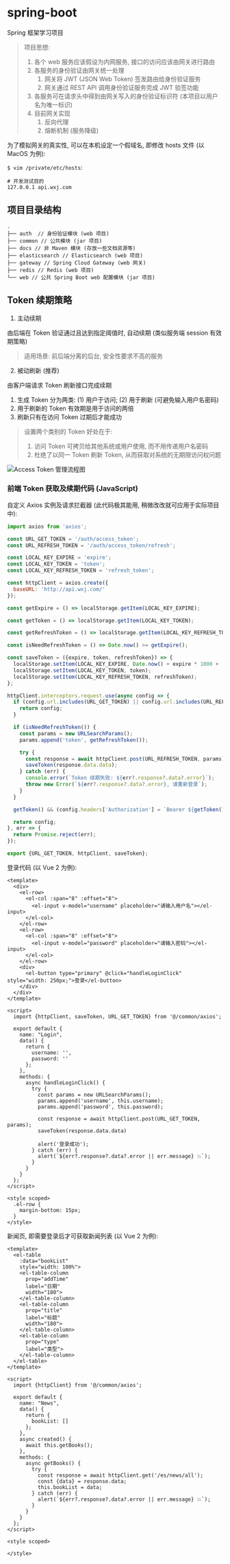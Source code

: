 # spring-boot

Spring 框架学习项目

> 项目思想:
> 1. 各个 web 服务应该假设为内网服务, 接口的访问应该由网关进行路由
> 2. 各服务的身份验证由网关统一处理
>    1. 网关将 JWT (JSON Web Token) 签发路由给身份验证服务
>    2. 网关通过 REST API 调用身份验证服务完成 JWT 验签功能
> 3. 各服务可在请求头中得到由网关写入的身份验证标识符 (本项目以用户名为唯一标识)
> 4. 目前网关实现
>    1. 反向代理
>    2. 熔断机制 (服务降级)

为了模拟网关的真实性, 可以在本机设定一个假域名, 即修改 hosts 文件 (以 MacOS 为例):

`$ vim /private/etc/hosts`:

```
# 开发测试目的
127.0.0.1 api.wxj.com
```

## 项目目录结构

```
.
├── auth  // 身份验证模块 (web 项目)
├── common // 公共模块 (jar 项目)
├── docs // 非 Maven 模块 (存放一些文档资源等)
├── elasticsearch // Elasticsearch (web 项目)
├── gateway // Spring Cloud Gateway (web 网关)
├── redis // Redis (web 项目)
└── web // 公共 Spring Boot web 配置模块 (jar 项目)
```

## Token 续期策略

1) 主动续期

由后端在 Token 验证通过且达到指定阈值时, 自动续期 (类似服务端 session 有效期策略)

> 适用场景: 前后端分离的后台, 安全性要求不高的服务

2) 被动刷新 (推荐)

由客户端请求 Token 刷新接口完成续期

1. 生成 Token 分为两类: (1) 用户于访问; (2) 用于刷新 (可避免输入用户名密码)
2. 用于刷新的 Token 有效期是用于访问的两倍
3. 刷新只有在访问 Token 过期后才能成功

> 设置两个类别的 Token 好处在于:
> 1. 访问 Token 可拷贝给其他系统或用户使用, 而不用传递用户名密码
> 2. 杜绝了以同一 Token 刷新 Token, 从而获取对系统的无期限访问权问题

![Access Token 管理流程图](https://raw.githubusercontent.com/JasonWu73/spring-boot/master/docs/images/Access%20Token%20%E7%AE%A1%E7%90%86%E6%B5%81%E7%A8%8B%E5%9B%BE.png)

### 前端 Token 获取及续期代码 (JavaScript)

自定义 Axios 实例及请求拦截器 (此代码极其能用, 稍微改改就可应用于实际项目中):

```javascript
import axios from 'axios';

const URL_GET_TOKEN = '/auth/access_token';
const URL_REFRESH_TOKEN = '/auth/access_token/refresh';

const LOCAL_KEY_EXPIRE = 'expire';
const LOCAL_KEY_TOKEN = 'token';
const LOCAL_KEY_REFRESH_TOKEN = 'refresh_token';

const httpClient = axios.create({
  baseURL: 'http://api.wxj.com/'
});

const getExpire = () => localStorage.getItem(LOCAL_KEY_EXPIRE);

const getToken = () => localStorage.getItem(LOCAL_KEY_TOKEN);

const getRefreshToken = () => localStorage.getItem(LOCAL_KEY_REFRESH_TOKEN);

const isNeedRefreshToken = () => Date.now() >= getExpire();

const saveToken = ({expire, token, refreshToken}) => {
  localStorage.setItem(LOCAL_KEY_EXPIRE, Date.now() + expire * 1000 + ''); // 时间戳以毫秒为单位, 过期以秒为单位
  localStorage.setItem(LOCAL_KEY_TOKEN, token);
  localStorage.setItem(LOCAL_KEY_REFRESH_TOKEN, refreshToken);
};

httpClient.interceptors.request.use(async config => {
  if (config.url.includes(URL_GET_TOKEN) || config.url.includes(URL_REFRESH_TOKEN)) {
    return config;
  }

  if (isNeedRefreshToken()) {
    const params = new URLSearchParams();
    params.append('token', getRefreshToken());

    try {
      const response = await httpClient.post(URL_REFRESH_TOKEN, params);
      saveToken(response.data.data);
    } catch (err) {
      console.error(`Token 续期失败: ${err?.response?.data?.error}`);
      throw new Error(`${err?.response?.data?.error}, 请重新登录`);
    }
  }

  getToken() && (config.headers['Authorization'] = `Bearer ${getToken()}`);

  return config;
}, err => {
  return Promise.reject(err);
});

export {URL_GET_TOKEN, httpClient, saveToken};
```

登录代码 (以 Vue 2 为例):

```vue
<template>
  <div>
    <el-row>
      <el-col :span="8" :offset="8">
        <el-input v-model="username" placeholder="请输入用户名"></el-input>
      </el-col>
    </el-row>
    <el-row>
      <el-col :span="8" :offset="8">
        <el-input v-model="password" placeholder="请输入密码"></el-input>
      </el-col>
    </el-row>
    <div>
      <el-button type="primary" @click="handleLoginClick" style="width: 250px;">登录</el-button>
    </div>
  </div>
</template>

<script>
  import {httpClient, saveToken, URL_GET_TOKEN} from '@/common/axios';

  export default {
    name: "Login",
    data() {
      return {
        username: '',
        password: ''
      };
    },
    methods: {
      async handleLoginClick() {
        try {
          const params = new URLSearchParams();
          params.append('username', this.username);
          params.append('password', this.password);

          const response = await httpClient.post(URL_GET_TOKEN, params);
          saveToken(response.data.data)

          alert('登录成功');
        } catch (err) {
          alert(`${err?.response?.data?.error || err.message} 💥`);
        }
      }
    }
  };
</script>

<style scoped>
  .el-row {
    margin-bottom: 15px;
  }
</style>
```

新闻页, 即需要登录后才可获取新闻列表 (以 Vue 2 为例):

```vue
<template>
  <el-table
    :data="bookList"
    style="width: 100%">
    <el-table-column
      prop="addTime"
      label="日期"
      width="180">
    </el-table-column>
    <el-table-column
      prop="title"
      label="标题"
      width="180">
    </el-table-column>
    <el-table-column
      prop="type"
      label="类型">
    </el-table-column>
  </el-table>
</template>

<script>
  import {httpClient} from '@/common/axios';

  export default {
    name: "News",
    data() {
      return {
        bookList: []
      };
    },
    async created() {
      await this.getBooks();
    },
    methods: {
      async getBooks() {
        try {
          const response = await httpClient.get('/es/news/all');
          const {data} = response.data;
          this.bookList = data;
        } catch (err) {
          alert(`${err?.response?.data?.error || err.message} 💥`);
        }
      }
    }
  };
</script>

<style scoped>

</style>
```

